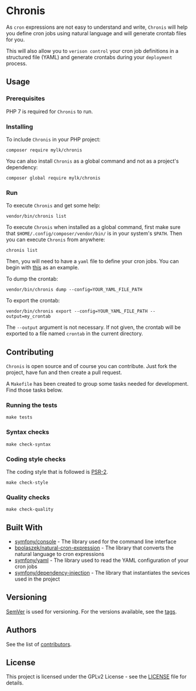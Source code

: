 # Chronis

As `cron` expressions are not easy to understand and write, `Chronis` will help you define
cron jobs using natural language and will generate crontab files for you. 

This will also allow you to `verison control` your cron job definitions in a structured
file (YAML) and generate crontabs during your `deployment` process. 

## Usage

### Prerequisites

PHP 7 is required for `Chronis` to run.

### Installing

To include `Chronis` in your PHP project:

```
composer require mylk/chronis
```

You can also install `Chronis` as a global command and not as a project's dependency:

```
composer global require mylk/chronis
```

### Run

To execute `Chronis` and get some help: 

```
vendor/bin/chronis list
```

To execute `Chronis` when installed as a global command, first make sure that
`$HOME/.config/composer/vendor/bin/` is in your system's `$PATH`. Then you can
execute `Chronis` from anywhere:

```
chronis list
```

Then, you will need to have a `yaml` file to define your cron jobs. You can begin with
[this](https://github.com/mylk/chronis/blob/master/config/chronis.example.yaml) as an example.

To dump the crontab:

```
vendor/bin/chronis dump --config=YOUR_YAML_FILE_PATH
```

To export the crontab:

```
vendor/bin/chronis export --config=YOUR_YAML_FILE_PATH --output=my_crontab
```

The `--output` argument is not necessary. If not given, the crontab will be exported to a file
named `crontab` in the current directory.

## Contributing

`Chronis` is open source and of course you can contribute. Just fork the project, have fun
and then create a pull request.

A `Makefile` has been created to group some tasks needed for development. Find those tasks below.

### Running the tests

```
make tests
```

### Syntax checks

```
make check-syntax
```

### Coding style checks

The coding style that is followed is [PSR-2](https://www.php-fig.org/psr/psr-2/).

```
make check-style

```

### Quality checks

```
make check-quality

```

## Built With

* [symfony/console](https://symfony.com/components/Console) - The library used for the command line interface
* [bpolaszek/natural-cron-expression](https://github.com/bpolaszek/natural-cron-expression) - The library that converts the natural language to cron expressions
* [symfony/yaml](https://symfony.com/components/Yaml) - The library used to read the YAML configuration of your cron jobs
* [symfony/dependency-injection](https://symfony.com/components/DependencyInjection) - The library that instantiates the sevices used in the project 

## Versioning

[SemVer](http://semver.org/) is used for versioning. For the versions available, see the [tags](https://github.com/mylk/chronis/tags). 

## Authors

See the list of [contributors](https://github.com/your/project/contributors).

## License

This project is licensed under the GPLv2 License - see the [LICENSE](LICENSE) file for details.

